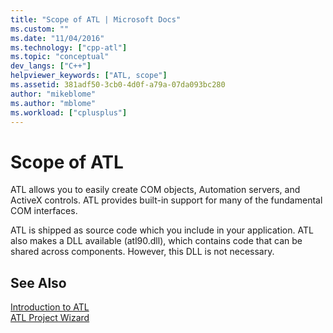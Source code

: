 ```yaml
---
title: "Scope of ATL | Microsoft Docs"
ms.custom: ""
ms.date: "11/04/2016"
ms.technology: ["cpp-atl"]
ms.topic: "conceptual"
dev_langs: ["C++"]
helpviewer_keywords: ["ATL, scope"]
ms.assetid: 381adf50-3cb0-4d0f-a79a-07da093bc280
author: "mikeblome"
ms.author: "mblome"
ms.workload: ["cplusplus"]
---
```

# Scope of ATL

ATL allows you to easily create COM objects, Automation servers, and ActiveX controls. ATL provides built-in support for many of the fundamental COM interfaces.

ATL is shipped as source code which you include in your application. ATL also makes a DLL available (atl90.dll), which contains code that can be shared across components. However, this DLL is not necessary.

## See Also

[Introduction to ATL](../atl/introduction-to-atl.md)   
[ATL Project Wizard](../atl/reference/atl-project-wizard.md)

